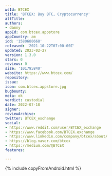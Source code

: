 ```yaml
---
wsId: BTCEX
title: 'BTCEX: Buy BTC, Cryptocurrency'
altTitle: 
authors:
- danny
appId: com.btcex.appstore
appCountry: am
idd: '1580680668'
released: '2021-10-22T07:00:00Z'
updated: 2023-02-27
version: 1.3.0
stars: 0
reviews: 0
size: '101795840'
website: https://www.btcex.com/
repository: 
issue: 
icon: com.btcex.appstore.jpg
bugbounty: 
meta: ok
verdict: custodial
date: 2022-07-18
signer: 
reviewArchive: 
twitter: BTCEX_exchange
social:
- https://www.reddit.com/user/BTCEX_exchange
- https://www.facebook.com/BTCEX.exchange
- https://www.linkedin.com/company/btcex/about/
- https://blog.naver.com/btcex
- https://medium.com/@BTCEX
features: 

---
```


{% include copyFromAndroid.html %}
